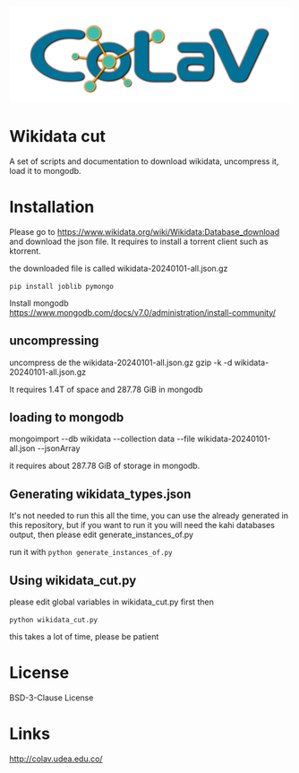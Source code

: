 
<center><img src="https://raw.githubusercontent.com/colav/colav.github.io/master/img/Logo.png"/></center>

# Wikidata cut
A set of scripts and documentation to download wikidata, uncompress it, load it to mongodb.


# Installation
Please go to https://www.wikidata.org/wiki/Wikidata:Database_download and download the json file.
It requires to install a torrent client such as ktorrent.

the downloaded file is called wikidata-20240101-all.json.gz

`pip install joblib pymongo`


Install mongodb
https://www.mongodb.com/docs/v7.0/administration/install-community/


## uncompressing

uncompress de the wikidata-20240101-all.json.gz
gzip -k -d wikidata-20240101-all.json.gz 

It requires 1.4T of space and 287.78 GiB in mongodb


## loading to mongodb

mongoimport --db wikidata --collection data --file wikidata-20240101-all.json --jsonArray

it requires about 287.78 GiB of storage in mongodb.

## Generating wikidata_types.json

It's not needed to run this all the time, you can use the already generated in this repository,
but if you want to run it you will need the kahi databases output, then please edit generate_instances_of.py

run it with `python generate_instances_of.py`

## Using wikidata_cut.py
please edit global variables in wikidata_cut.py first then

`python wikidata_cut.py`

this takes a lot of time, please be patient


# License
BSD-3-Clause License 

# Links
http://colav.udea.edu.co/



